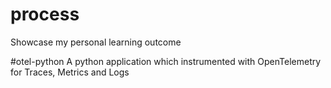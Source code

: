 # process
Showcase my personal learning outcome

#otel-python
A python application which instrumented with OpenTelemetry for Traces, Metrics and Logs 
